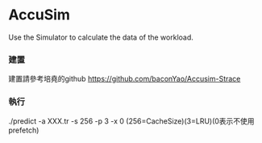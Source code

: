 # AccuSim
Use the Simulator to calculate the data of the workload.

### 建置
建置請參考培堯的github https://github.com/baconYao/Accusim-Strace

### 執行  
./predict -a XXX.tr -s 256 -p 3 -x 0
(256=CacheSize)(3=LRU)(0表示不使用prefetch) 

